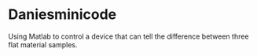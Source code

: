 # Daniesminicode
Using Matlab to control a device that can tell the difference between three flat material samples.
